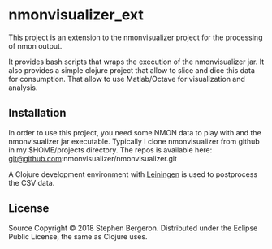 # nmonvisualizer_ext

This project is an extension to the nmonvisualizer project for the processing of nmon output.

It provides bash scripts that wraps the execution of the nmonvisualizer jar.
It also provides a simple clojure project that allow to slice and dice this data for consumption.
That allow to use Matlab/Octave for visualization and analysis. 

## Installation

In order to use this project, you need some NMON data to play with and the nmonvisualizer jar executable.
Typically I clone nmonvisualizer from github in my $HOME/projects directory.
The repos is available here: git@github.com:nmonvisualizer/nmonvisualizer.git

A Clojure development environment with [Leiningen](https://leiningen.org/) 
is used to postprocess the CSV data.

<!-- ## Usage -->

<!-- FIXME: explanation -->

<!--     $ java -jar nmonvisualizer_ext-0.1.0-standalone.jar [args] -->

<!-- ## Options -->

<!-- FIXME: listing of options this app accepts. -->

<!-- ## Examples -->

<!-- ... -->

<!-- ### Bugs -->

<!-- ... -->

<!-- ### Any Other Sections -->
<!-- ### That You Think -->
<!-- ### Might be Useful -->

## License

Source Copyright © 2018 Stephen Bergeron. Distributed under the Eclipse Public License, the same as Clojure uses. 

